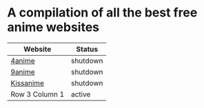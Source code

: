 # A compilation of all the best free anime websites

| Website | Status |
| --------------- | --------------- | 
| [4anime](https://4anime.to) |  shutdown |
| [9anime](https://9anime.to) |  shutdown |
| [Kissanime](https://kissanime.ru) |  shutdown |
| Row 3 Column 1 |  active |
